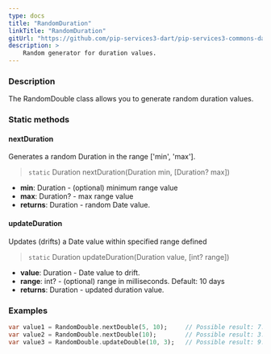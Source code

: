 ```yaml
---
type: docs
title: "RandomDuration"
linkTitle: "RandomDuration"
gitUrl: "https://github.com/pip-services3-dart/pip-services3-commons-dart"
description: >
    Random generator for duration values.
---
```


### Description

The RandomDouble class allows you to generate random duration values.

### Static methods

#### nextDuration
Generates a random Duration in the range ['min', 'max'].

> `static` Duration nextDuration(Duration min, [Duration? max])

- **min**: Duration - (optional) minimum range value
- **max**: Duration? - max range value
- **returns**: Duration - random Date value.

#### updateDuration
Updates (drifts) a Date value within specified range defined

> `static` Duration updateDuration(Duration value, [int? range])

- **value**: Duration - Date value to drift.
- **range**: int? - (optional) range in milliseconds. Default: 10 days
- **returns**: Duration - updated duration value.

### Examples

```dart
var value1 = RandomDouble.nextDouble(5, 10);     // Possible result: 7.3
var value2 = RandomDouble.nextDouble(10);        // Possible result: 3.7
var value3 = RandomDouble.updateDouble(10, 3);   // Possible result: 9.2

```
